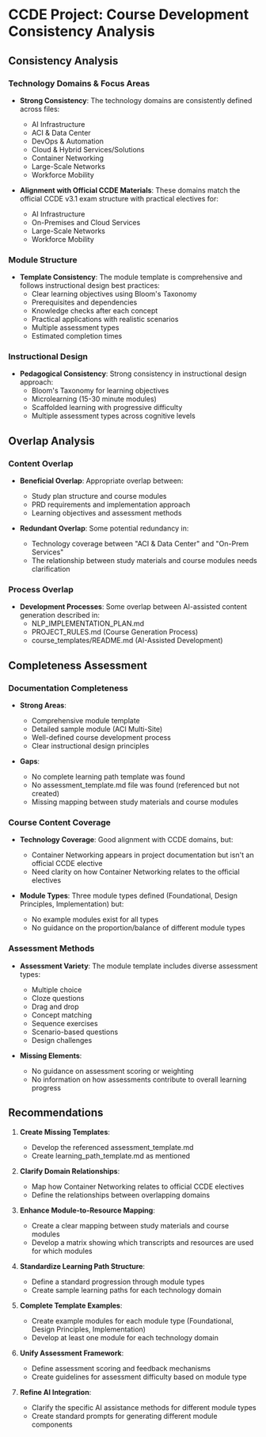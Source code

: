 # CCDE Project: Course Development Consistency Analysis

## Consistency Analysis

### Technology Domains & Focus Areas
- **Strong Consistency**: The technology domains are consistently defined across files:
  - AI Infrastructure
  - ACI & Data Center
  - DevOps & Automation
  - Cloud & Hybrid Services/Solutions
  - Container Networking
  - Large-Scale Networks
  - Workforce Mobility

- **Alignment with Official CCDE Materials**: These domains match the official CCDE v3.1 exam structure with practical electives for:
  - AI Infrastructure
  - On-Premises and Cloud Services
  - Large-Scale Networks
  - Workforce Mobility

### Module Structure
- **Template Consistency**: The module template is comprehensive and follows instructional design best practices:
  - Clear learning objectives using Bloom's Taxonomy
  - Prerequisites and dependencies
  - Knowledge checks after each concept
  - Practical applications with realistic scenarios
  - Multiple assessment types
  - Estimated completion times

### Instructional Design
- **Pedagogical Consistency**: Strong consistency in instructional design approach:
  - Bloom's Taxonomy for learning objectives
  - Microlearning (15-30 minute modules)
  - Scaffolded learning with progressive difficulty
  - Multiple assessment types across cognitive levels

## Overlap Analysis

### Content Overlap
- **Beneficial Overlap**: Appropriate overlap between:
  - Study plan structure and course modules
  - PRD requirements and implementation approach
  - Learning objectives and assessment methods

- **Redundant Overlap**: Some potential redundancy in:
  - Technology coverage between "ACI & Data Center" and "On-Prem Services"
  - The relationship between study materials and course modules needs clarification

### Process Overlap
- **Development Processes**: Some overlap between AI-assisted content generation described in:
  - NLP_IMPLEMENTATION_PLAN.md
  - PROJECT_RULES.md (Course Generation Process)
  - course_templates/README.md (AI-Assisted Development)

## Completeness Assessment

### Documentation Completeness
- **Strong Areas**:
  - Comprehensive module template
  - Detailed sample module (ACI Multi-Site)
  - Well-defined course development process
  - Clear instructional design principles

- **Gaps**:
  - No complete learning path template was found
  - No assessment_template.md file was found (referenced but not created)
  - Missing mapping between study materials and course modules

### Course Content Coverage
- **Technology Coverage**: Good alignment with CCDE domains, but:
  - Container Networking appears in project documentation but isn't an official CCDE elective
  - Need clarity on how Container Networking relates to the official electives

- **Module Types**: Three module types defined (Foundational, Design Principles, Implementation) but:
  - No example modules exist for all types
  - No guidance on the proportion/balance of different module types

### Assessment Methods
- **Assessment Variety**: The module template includes diverse assessment types:
  - Multiple choice
  - Cloze questions
  - Drag and drop
  - Concept matching
  - Sequence exercises
  - Scenario-based questions
  - Design challenges

- **Missing Elements**:
  - No guidance on assessment scoring or weighting
  - No information on how assessments contribute to overall learning progress

## Recommendations

1. **Create Missing Templates**:
   - Develop the referenced assessment_template.md
   - Create learning_path_template.md as mentioned

2. **Clarify Domain Relationships**:
   - Map how Container Networking relates to official CCDE electives
   - Define the relationships between overlapping domains

3. **Enhance Module-to-Resource Mapping**:
   - Create a clear mapping between study materials and course modules
   - Develop a matrix showing which transcripts and resources are used for which modules

4. **Standardize Learning Path Structure**:
   - Define a standard progression through module types
   - Create sample learning paths for each technology domain

5. **Complete Template Examples**:
   - Create example modules for each module type (Foundational, Design Principles, Implementation)
   - Develop at least one module for each technology domain

6. **Unify Assessment Framework**:
   - Define assessment scoring and feedback mechanisms
   - Create guidelines for assessment difficulty based on module type

7. **Refine AI Integration**:
   - Clarify the specific AI assistance methods for different module types
   - Create standard prompts for generating different module components 